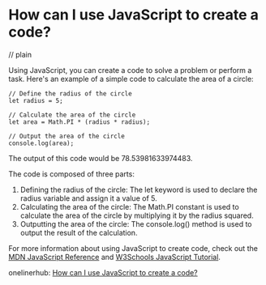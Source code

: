 # How can I use JavaScript to create a code?
// plain

Using JavaScript, you can create a code to solve a problem or perform a task. Here's an example of a simple code to calculate the area of a circle:

```
// Define the radius of the circle
let radius = 5;

// Calculate the area of the circle
let area = Math.PI * (radius * radius);

// Output the area of the circle
console.log(area);
```
The output of this code would be 78.53981633974483.

The code is composed of three parts:
1. Defining the radius of the circle: The let keyword is used to declare the radius variable and assign it a value of 5.
2. Calculating the area of the circle: The Math.PI constant is used to calculate the area of the circle by multiplying it by the radius squared.
3. Outputting the area of the circle: The console.log() method is used to output the result of the calculation.

For more information about using JavaScript to create code, check out the [MDN JavaScript Reference](https://developer.mozilla.org/en-US/docs/Web/JavaScript/Reference) and [W3Schools JavaScript Tutorial](https://www.w3schools.com/js/).

onelinerhub: [How can I use JavaScript to create a code?](https://onelinerhub.com/javascript-polymer/how-can-i-use-javascript-to-create-a-code)